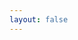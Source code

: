 ```yaml
---
layout: false
---
```


<div ref="el" class="flex h-full flex-col px-6 pb-5"></div>

<script setup lang="ts">
import { useStyleTag } from '@vueuse/core'
import { onMounted, ref } from 'vue'
import { OhVueIcon as VIcon, addIcons } from 'oh-vue-icons'
import { createApp } from 'whyframe:app'

import dsfrStyles from '@gouvfr/dsfr/dist/dsfr.min.css?inline'
import dsfrIcons from '@gouvfr/dsfr/dist/utility/icons/icons.min.css?inline'

import * as icons from '../src/icons'

addIcons(...Object.values(icons))

useStyleTag(dsfrStyles, { id: 'dsfr' })
useStyleTag(dsfrIcons, { id: 'dsfr-icons' })

const el = ref<HTMLDivElement>()

onMounted(() => {
  if (!el.value || !window.frameElement) return
  document.documentElement.classList.add('vp-raw')
  createApp(el.value)
  ;(window.frameElement as HTMLIFrameElement).style.visibility = 'visible'
})
</script>
